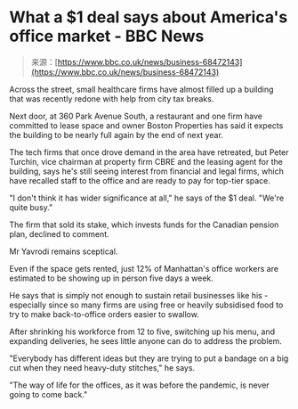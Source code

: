 <!--yml
category: 未分类
date: 2024-05-27 14:48:27
-->

# What a $1 deal says about America's office market - BBC News

> 来源：[https://www.bbc.co.uk/news/business-68472143](https://www.bbc.co.uk/news/business-68472143)

Across the street, small healthcare firms have almost filled up a building that was recently redone with help from city tax breaks.

Next door, at 360 Park Avenue South, a restaurant and one firm have committed to lease space and owner Boston Properties has said it expects the building to be nearly full again by the end of next year.

The tech firms that once drove demand in the area have retreated, but Peter Turchin, vice chairman at property firm CBRE and the leasing agent for the building, says he's still seeing interest from financial and legal firms, which have recalled staff to the office and are ready to pay for top-tier space.

"I don't think it has wider significance at all," he says of the $1 deal. "We're quite busy."

The firm that sold its stake, which invests funds for the Canadian pension plan, declined to comment.

Mr Yavrodi remains sceptical.

Even if the space gets rented, just 12% of Manhattan's office workers are estimated to be showing up in person five days a week.

He says that is simply not enough to sustain retail businesses like his - especially since so many firms are using free or heavily subsidised food to try to make back-to-office orders easier to swallow.

After shrinking his workforce from 12 to five, switching up his menu, and expanding deliveries, he sees little anyone can do to address the problem.

"Everybody has different ideas but they are trying to put a bandage on a big cut when they need heavy-duty stitches," he says.

"The way of life for the offices, as it was before the pandemic, is never going to come back."